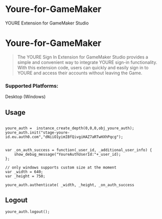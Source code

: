 # Youre-for-GameMaker
YOURE Extension for GameMaker Studio

# Youre-for-GameMaker

> The YOURE Sign In Extension for GameMaker Studio provides a simple and convenient way to integrate YOURE sign-in functionality. With this extension code, users can quickly and easily sign in to YOURE and access their accounts without leaving the Game.


### Supported Platforms: 
Desktop (Windows)



## Usage

```gml

youre_auth =  instance_create_depth(0,0,0,obj_youre_auth);
youre_auth.init("stage-youre-id.eu.auth0.com","dNiiO1yimIBfQivgiHAZ7aRTwHXhPqcg");


var _on_auth_success = function(_user_id, _additional_user_info) {
	show_debug_message("YoureAuthUserId:"+_user_id);
};

// only windows supports custom size at the moment
var _width = 640;
var _height = 750;

youre_auth.authenticate( _width, _height, _on_auth_success

```

## Logout
```gml
youre_auth.logout();
```
